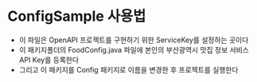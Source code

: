 # ConfigSample 사용법
* 이 파일은 OpenAPI 프로젝트를 구현하기 위한 ServiceKey를 설정하는 곳이다
* 이 패키지폴더의 FoodConfig.java 파일에 본인의 부산광역시 맛집 정보 서비스 API Key를 등록한다
* 그리고 이 패키지를 Config 패키지로 이름을 변경한 후 프로젝트를 실행한다